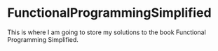 # FunctionalProgrammingSimplified
This is where I am going to store my solutions to the book Functional Programming Simplified.
